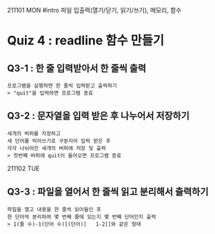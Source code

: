 211101 MON
#intro
파일 입출력(열기/닫기, 읽기/쓰기), 메모리, 함수

# Quiz 4 : readline 함수 만들기
	
## Q3-1 : 한 줄 입력받아서 한 줄씩 출력
	프로그램을 실행하면 한 줄씩 입력받고 출력하기
	> "quit"을 입력하면 프로그램 종료
## Q3-2 : 문자열을 입력 받은 후 나누어서 저장하기
	세개의 버퍼를 지정하고
	세 단어를 띄어쓰기로 구분지어 입력 받은 후
	각각 나뉘어진 세개의 버퍼에 저장 및 출력
	> 첫번째 버퍼에 quit이 들어오면 프로그램 종료
	
211102 TUE
## Q3-3 : 파일을 열어서 한 줄씩 읽고 분리해서 출력하기
	파일을 열고 내용을 한 줄씩 읽어들인 후
	한 단어씩 분리하여 몇 번째 줄에 있는지 몇 번째 단어인지 출력
	> 1(줄 수)-1(단어 수)[(단어)]   1-2[]와 같은 형태 
